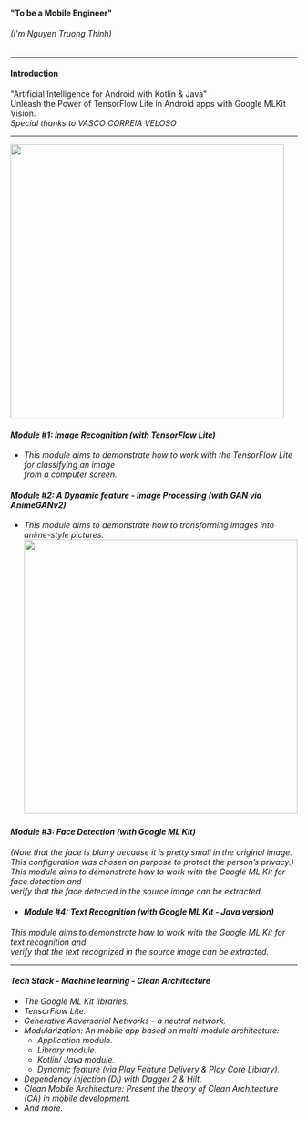 #### "To be a Mobile Engineer"
###### (I'm Nguyen Truong Thinh)
___
#### Introduction
"Artificial Intelligence for Android with Kotlin & Java"<br>
Unleash the Power of TensorFlow Lite in Android apps with Google MLKit Vision.<br>
<em>Special thanks to VASCO CORREIA VELOSO<em><br>
___
<img src="img/ai_android.gif" height="480"/> <br>

#### Module #1: Image Recognition (with TensorFlow Lite)
- This module aims to demonstrate how to work with the TensorFlow Lite for classifying an image<br>
from a computer screen.<br>
#### Module #2: <em>A Dynamic feature<em> - Image Processing (with GAN via AnimeGANv2)
- This module aims to demonstrate how to transforming images into anime-style pictures.<br>
  <img src="img/img_processing_dynamic_feature.gif" height="480"/> <br>
#### Module #3: Face Detection (with Google ML Kit)
(Note that the face is blurry because it is pretty small in the original image.
<br>This configuration was chosen on purpose to protect the person’s privacy.)
This module aims to demonstrate how to work with the Google ML Kit for face detection and 
<br>verify that the face detected in the source image can be extracted.
- #### Module #4: Text Recognition (with Google ML Kit - Java version) 
This module aims to demonstrate how to work with the Google ML Kit for text recognition and 
<br>verify that the text recognized in the source image can be extracted.
___
#### Tech Stack - Machine learning - Clean Architecture
- The Google ML Kit libraries.
- TensorFlow Lite.
- Generative Adversarial Networks - a neutral network.
- Modularization: An mobile app based on multi-module architecture:
    - Application module.
    - Library module.
    - Kotlin/ Java module.
    - Dynamic feature (via Play Feature Delivery & Play Core Library).
- Dependency injection (DI) with Dagger 2 & Hilt.
- Clean Mobile Architecture: Present the theory of Clean Architecture (CA) in mobile development.
- And more.
